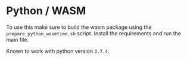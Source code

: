 # Python / WASM

To use this make sure to build the wasm package using the `prepare_python_wasmtime.sh` script.
Install the requirements and run the main file.

Known to work with python version `3.7.4`.
